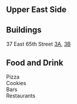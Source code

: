 ## Upper East Side 

## Buildings
37 East 65th Street
[3A](https://youtu.be/NnYm8FCjZvg), [3B](https://youtu.be/vtsuyMtdiUs)

## Food and Drink
Pizza\
Cookies\
Bars\
Restaurants
